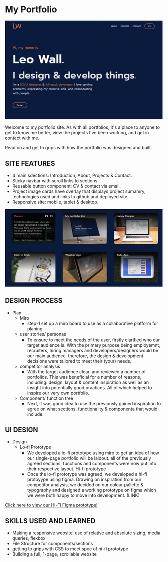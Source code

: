 # My Portfolio



![cover image](./public/Images/PortCoverImage.png)

Welcome to my portfolio site. As with all portfolios, it's a place to anyone to get to know me better, view the projects I've been working, and get in contact with me.

Read on and get to grips with how the portfolio was designed and built.


## SITE FEATURES

- 4 main sdections: Introduction, About, Projects & Contact.
- Sticky navbar with scroll links to sections.
- Reusable button component: CV & contact via email.
- Project image cards have overlay that displays project sumamry, technologies used and links to github and deployed site.
- Responsive site: mobile, tablet & desktop.
    
    
![project section example](./public/Images/ProjectSectionImage.png)

## DESIGN PROCESS 
- Plan
    - Miro
        - step-1 set up a miro board to use as a collaborative platform for planing. 
   - user stories/ personas
        - To ensure to meet the needs of the user, firstly clarified who our target audience is. With the primary purpose being employemnt, recruiters, hiring managers and developers/designers would be our main audience. therefore, the design & development decisions were tailored to meet their (your) needs.
   - competitor analysis
        - With the target audience clear. and reviewed a number of portfolios. This was beneficial for a number of reasons, including: design, layout & content inspiration as well as an insight into potentially good practices. All of which helped to inspire our very own portfolio.
    - Component/ function tree
        - Next, it was good idea to use the previously gained inspiration to agree on what sections, functionality & componenta that would include. 
        
## UI DESIGN
- Design
    - Lo-fi Prototype
        - We developed a lo-fi prototype using miro to get an idea of how our single-page portfolio will be laidout. all of the previously agreed sections, functions and components were now put into their respective layout.
    Hi-fi prototype
        - Once the lo-fi prototype was agreed, we developed a hi-fi protoyype using figma. Drawing on inspiration from our competitor analysis, we decided on our colour pallette & typography and designed a working prototype on figma which we were both happy to move into development. (LINK)
    
​[Click here to view our Hi-Fi Figma prototype!](https://www.figma.com/proto/5QBBMysWUA67nxP3YgARbg/Untitled?node-id=21%3A297&scaling=scale-down&page-id=0%3A1&starting-point-node-id=21%3A297&show-proto-sidebar=1)  
    

## SKILLS USED AND LEARNED

- Making a responsive website: use of relative and absolute sizing, media queries, flexbox
- File Structure for components/sections
- getting to grips with CSS to meet spec of hi-fi prototype
- Building a full, 1-page, scrollable website



